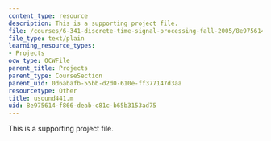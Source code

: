 ```yaml
---
content_type: resource
description: This is a supporting project file.
file: /courses/6-341-discrete-time-signal-processing-fall-2005/8e975614f866deabc81cb65b3153ad75_usound441.m
file_type: text/plain
learning_resource_types:
- Projects
ocw_type: OCWFile
parent_title: Projects
parent_type: CourseSection
parent_uid: 0d6abafb-55bb-d2d0-610e-ff377147d3aa
resourcetype: Other
title: usound441.m
uid: 8e975614-f866-deab-c81c-b65b3153ad75
---
```

This is a supporting project file.

